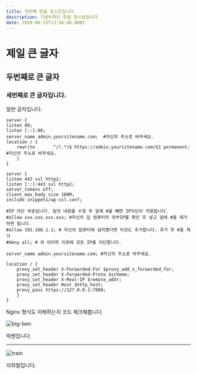 ```yaml
---
title: 첫번째 한글 포스트입니다.
description: 기념비적인 한글 포스팅입니다.
date: 2020-06-25T13:56:00.000Z
---
```


# 제일 큰 글자

## 두번째로 큰 글자

### 세번째로 큰 글자입니다.

일반 글자입니다.

```nginx
server {
listen 80;
listen [::]:80;
server_name admin.yoursitename.com;  #자신의 주소로 바꾸세요.
location / {
	rewrite       ^/(.*)$ https://admin.yoursitename.com/$1 permanent; #자신의 주소로 바꾸세요.
	}
} 

server {
listen 443 ssl http2;
listen [::]:443 ssl http2;
server_tokens off;
client_max_body_size 100M;
include snippets/wp-ssl.conf;

#IP 차단 부분입니다. 밑의 내용을 수정 후 앞에 #을 빼면 IP차단이 적용됩니다.
#allow xxx.xxx.xxx.xxx; #자신의 집 컴퓨터의 외부IP를 확인 후 넣고 앞에 #을 제거하면 됩니다.
#allow 192.168.1.1; # 자신의 컴퓨터에 설치했다면 이것도 추가합니다. 추가 후 #을 제거
#deny all; # 위 아이피 이외에 모든 IP를 차단합니다. 

server_name admin.yoursitename.com; #자신의 주소로 바꾸세요.

location / {
	proxy_set_header X-Forwarded-For $proxy_add_x_forwarded_for;
	proxy_set_header X-Forwarded-Proto $scheme;
	proxy_set_header X-Real-IP $remote_addr;
	proxy_set_header Host $http_host;
	proxy_pass https://127.0.0.1:7080;
	}	
}
```

Nginx 형식도 이해하는지 코드 체크해봅니다.

![big-ben](first-korean-post/big-ben.jpg)

빅벤입니다.

---

![train](first-korean-post/train.jpg)

지하철입니다.